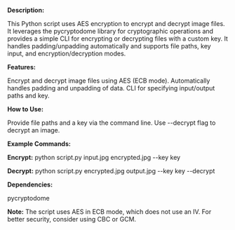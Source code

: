 **Description:**

This Python script uses AES encryption to encrypt and decrypt image files. It leverages the pycryptodome library for cryptographic operations and provides a simple CLI for encrypting or decrypting files with a custom key. It handles padding/unpadding automatically and supports file paths, key input, and encryption/decryption modes.

**Features:**

Encrypt and decrypt image files using AES (ECB mode).
Automatically handles padding and unpadding of data.
CLI for specifying input/output paths and key.

**How to Use:**

Provide file paths and a key via the command line.
Use --decrypt flag to decrypt an image.

**Example Commands:**

**Encrypt:** python script.py input.jpg encrypted.jpg --key key

**Decrypt:** python script.py encrypted.jpg output.jpg --key key --decrypt

**Dependencies:**

pycryptodome

**Note:**
The script uses AES in ECB mode, which does not use an IV. For better security, consider using CBC or GCM.
